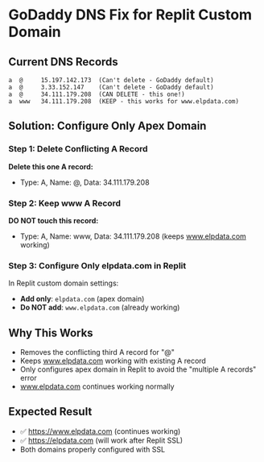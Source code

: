 # GoDaddy DNS Fix for Replit Custom Domain

## Current DNS Records
```
a  @     15.197.142.173  (Can't delete - GoDaddy default)
a  @     3.33.152.147    (Can't delete - GoDaddy default) 
a  @     34.111.179.208  (CAN DELETE - this one!)
a  www   34.111.179.208  (KEEP - this works for www.elpdata.com)
```

## Solution: Configure Only Apex Domain

### Step 1: Delete Conflicting A Record
**Delete this one A record:**
- Type: A, Name: @, Data: 34.111.179.208

### Step 2: Keep www A Record
**DO NOT touch this record:**
- Type: A, Name: www, Data: 34.111.179.208 (keeps www.elpdata.com working)

### Step 3: Configure Only elpdata.com in Replit
In Replit custom domain settings:
- **Add only**: `elpdata.com` (apex domain)
- **Do NOT add**: `www.elpdata.com` (already working)

## Why This Works
- Removes the conflicting third A record for "@"
- Keeps www.elpdata.com working with existing A record
- Only configures apex domain in Replit to avoid the "multiple A records" error
- www.elpdata.com continues working normally

## Expected Result
- ✅ https://www.elpdata.com (continues working)
- ✅ https://elpdata.com (will work after Replit SSL)
- Both domains properly configured with SSL